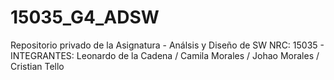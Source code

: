 # 15035_G4_ADSW
Repositorio privado de la Asignatura - Análsis  y Diseño de SW NRC: 15035 - INTEGRANTES: Leonardo de la Cadena / Camila Morales / Johao Morales / Cristian Tello
